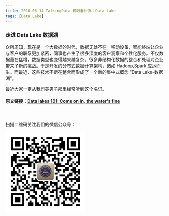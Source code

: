 ```yaml
---
title: 2016-06-14 TalkingData 锐眼看世界：Data Lake 
tags: [Data Lake]
---
```


### 走进 Data Lake 数据湖

众所周知，现在是一个大数据的时代，数据无处不在。移动设备，智能终端让企业与客户的联系更加紧密，同事也产生了很多深度的客户洞察和个性化服务。不仅数据量在猛增，数据类型也变得越来越复杂，很多非结构化数据的整合和处理对企业带来了新的挑战。于是开发的分布式数据计算架构，诸如 Hadoop,Spark 应运而生。而最近，这些技术不断在整合而形成了一个新的集中式概念 “Data Lake-数据湖”。

最近大家一定从我司美男子那里经常听到这个名词。

#### 原文链接：[Data lakes 101: Come on in, the water's fine](http://www.infoworld.com/article/3059280/analytics/data-lakes-101-come-on-in-the-waters-fine.html#rd)



<br>
<br>
扫描二维码关注我们的微信公众号：

![](/images/erweima.jpg)